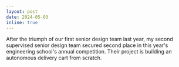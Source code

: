 ```yaml
---
layout: post
date: 2024-05-03
inline: true
---
```


After the triumph of our first senior design team last year, my second supervised senior design team secured second place in this year's engineering school's annual competition. Their project is building an autonomous delivery cart from scratch.
